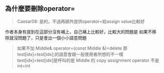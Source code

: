 ## 為什麼要刪除operator=
> Caesar08: 是的。不過再額外提供operator=給assign value比較好

作者本身有提到在這部分沒有補上，自己補上比較好，比較大的問題是
如果不移除就沒問題了，只是會出一個小小語意問題

> 如果不加 Middle& operator=(const Middle &)=delete
那 test[idx]=test[idx];的語意會跟一般使用者所想的不一樣
test[idx]=test[idx]是呼叫的是 Middle 的 copy assignment operator
不是 int=int


